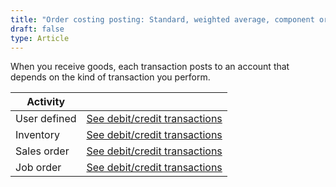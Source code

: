 ```yaml
---
title: "Order costing posting: Standard, weighted average, component or Receiving"
draft: false
type: Article
---
```


When you receive goods, each transaction posts to an account that depends on the kind of transaction you perform.

| Activity     |                                                                                               |
|--------------|-----------------------------------------------------------------------------------------------|
| User defined | [See debit/credit transactions](user-defined-standard-weighted-average-component-receiving.md) |
| Inventory    |  [See debit/credit transactions](inventory-standard-weighted-average-component-receiving.md)   |
| Sales order  | [See debit/credit transactions](sales-order-standard-weighted-average-component-receiving.md)  |
| Job order    |  [See debit/credit transactions](job-order-standard-weighted-average-component-receiving.md)   |